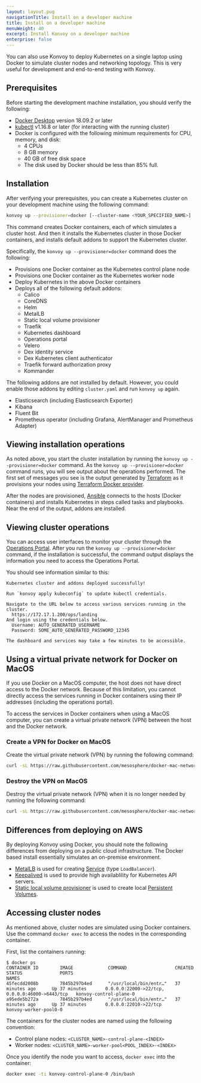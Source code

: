 ```yaml
---
layout: layout.pug
navigationTitle: Install on a developer machine
title: Install on a developer machine
menuWeight: 40
excerpt: Install Konvoy on a developer machine
enterprise: false
---
```


<!-- markdownlint-disable MD004 MD007 MD025 MD030 -->

You can also use Konvoy to deploy Kubernetes on a single laptop using Docker to simulate cluster nodes and networking topology.
This is very useful for development and end-to-end testing with Konvoy.

## Prerequisites

Before starting the development machine installation, you should verify the following:

* [Docker Desktop][install_docker] version 18.09.2 or later
* [kubectl][install_kubectl] v1.16.8 or later (for interacting with the running cluster)
* Docker is configured with the following minimum requirements for CPU, memory, and disk:
  * 4 CPUs
  * 8 GB memory
  * 40 GB of free disk space
  * The disk used by Docker should be less than 85% full.

## Installation

After verifying your prerequisites, you can create a Kubernetes cluster on your development machine using the following command:

```bash
konvoy up --provisioner=docker [--cluster-name <YOUR_SPECIFIED_NAME>]
```

This command creates Docker containers, each of which simulates a cluster host.
And then it installs the Kubernetes cluster in those Docker containers, and installs default addons to support the Kubernetes cluster.

Specifically, the `konvoy up --provisioner=docker` command does the following:

* Provisions one Docker container as the Kubernetes control plane node
* Provisions one Docker container as the Kubernetes worker node
* Deploy Kubernetes in the above Docker containers
* Deploys all of the following default addons:
  * Calico
  * CoreDNS
  * Helm
  * MetalLB
  * Static local volume provisioner
  * Traefik
  * Kubernetes dashboard
  * Operations portal
  * Velero
  * Dex identity service
  * Dex Kubernetes client authenticator
  * Traefik forward authorization proxy
  * Kommander

The following addons are not installed by default.
However, you could enable those addons by editing `cluster.yaml` and run `konvoy up` again.

* Elasticsearch (including Elasticsearch Exporter)
* Kibana
* Fluent Bit
* Prometheus operator (including Grafana, AlertManager and Prometheus Adapter)

## Viewing installation operations

As noted above, you start the cluster installation by running the `konvoy up --provisioner=docker` command.
As the `konvoy up --provisioner=docker` command runs, you will see output about the operations performed.
The first set of messages you see is the output generated by [Terraform][terraform] as it provisions your nodes using [Terraform Docker provider][terraform_docker].

After the nodes are provisioned, [Ansible][ansible] connects to the hosts (Docker containers) and installs Kubernetes in steps called tasks and playbooks.
Near the end of the output, addons are installed.

## Viewing cluster operations

You can access user interfaces to monitor your cluster through the [Operations Portal][ops_portal].
After you run the `konvoy up --provisioner=docker` command, if the installation is successful, the command output displays the information you need to access the Operations Portal.

You should see information similar to this:

```text
Kubernetes cluster and addons deployed successfully!

Run `konvoy apply kubeconfig` to update kubectl credentials.

Navigate to the URL below to access various services running in the cluster.
  https://172.17.1.200/ops/landing
And login using the credentials below.
  Username: AUTO_GENERATED_USERNAME
  Password: SOME_AUTO_GENERATED_PASSWORD_12345

The dashboard and services may take a few minutes to be accessible.
```

## Using a virtual private network for Docker on MacOS

If you use Docker on a MacOS computer, the host does not have direct access to the Docker network.
Because of this limitation, you cannot directly access the services running in Docker containers using their IP addresses (including the operations portal).

To access the services in Docker containers when using a MacOS computer, you can create a virtual private network (VPN) between the host and the Docker network.

### Create a VPN for Docker on MacOS

Create the virtual private network (VPN) by running the following command:

```bash
curl -sL https://raw.githubusercontent.com/mesosphere/docker-mac-network/master/mac-network.sh | bash -s create
```

### Destroy the VPN on MacOS

Destroy the virtual private network (VPN) when it is no longer needed by running the following command:

```bash
curl -sL https://raw.githubusercontent.com/mesosphere/docker-mac-network/master/mac-network.sh | bash -s destroy
```

## Differences from deploying on AWS

By deploying Konvoy using Docker, you should note the following differences from deploying on a public cloud infrastructure.
The Docker based install essentially simulates an on-premise environment.

* [MetalLB][metallb] is used for creating [Service][kubernetes_service] (type `LoadBalancer`).
* [Keepalived][keepalived] is used to provide high availablility for Kubernetes API servers.
* [Static local volume provisioner][static_lvp] is used to create local [Persistent Volumes][pv].

## Accessing cluster nodes

As mentioned above, cluster nodes are simulated using Docker containers.
Use the command `docker exec` to access the nodes in the corresponding container.

First, list the containers running:

```text
$ docker ps
CONTAINER ID        IMAGE             COMMAND                  CREATED             STATUS              PORTS                                            NAMES
45fecdd2008b        7845b297b4ed      "/usr/local/bin/entr…"   37 minutes ago      Up 37 minutes       0.0.0.0:22000->22/tcp, 0.0.0.0:46000->6443/tcp   konvoy-control-plane-0
a95ede5b272a        7845b297b4ed      "/usr/local/bin/entr…"   37 minutes ago      Up 37 minutes       0.0.0.0:22010->22/tcp                            konvoy-worker-pool0-0
```

The containers for the cluster nodes are named using the following convention:

* Control plane nodes: `<CLUSTER_NAME>-control-plane-<INDEX>`
* Worker nodes: `<CLUSTER_NAME>-worker-pool<POOL_INDEX>-<INDEX>`

Once you identify the node you want to access, `docker exec` into the container:

```bash
docker exec -ti konvoy-control-plane-0 /bin/bash
```

[terraform]: https://www.terraform.io
[ansible]: https://www.ansible.com
[metallb]: https://metallb.universe.tf/
[keepalived]: https://www.keepalived.org/
[static_lvp]: https://github.com/kubernetes-sigs/sig-storage-local-static-provisioner
[kubernetes_service]: https://kubernetes.io/docs/concepts/services-networking/service/
[pv]: https://kubernetes.io/docs/concepts/storage/persistent-volumes/
[terraform_docker]: https://www.terraform.io/docs/providers/docker/index.html
[ops_portal]: ../../operations/accessing-the-cluster/
[install_docker]: https://www.docker.com/products/docker-desktop
[install_kubectl]: https://kubernetes.io/docs/tasks/tools/install-kubectl/

